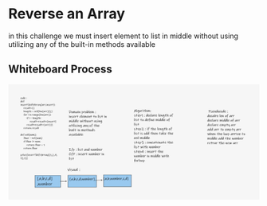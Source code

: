 
# Reverse an Array
<!-- Description of the challenge -->
in this challenge we must insert element to list in middle without using
utilizing any of the built-in methods available

## Whiteboard Process
<!-- Embedded whiteboard image -->
<img src = './Whiteboard.png'/>
